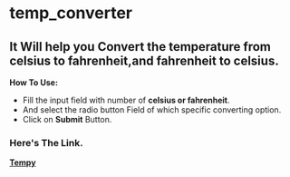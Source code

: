# temp_converter
## It Will help you Convert the temperature from celsius to fahrenheit,and fahrenheit to celsius.

**How To Use:**
- Fill the input field with number of **celsius or fahrenheit**.
- And select the radio button Field of which specific converting option.
- Click on **Submit** Button.

### Here's The Link.
**[Tempy](https://karthikn-7.github.io/temp_converter/)**
